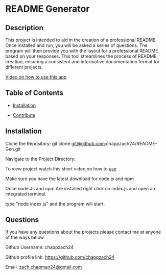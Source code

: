 # README Generator

## Description

This project is intended to aid in the creation of a professional README. Once installed and run, you will be asked a series of questions. The program will then provide you with the layout for a professional README based on your responses. This tool streamlines the process of README creation, ensuring a consistent and informative documentation format for different projects.

[Video on how to use this app](https://drive.google.com/file/d/1wDkb7IUJgx5yZkra0qECR_bdFEtybx5n/view?usp=sharing)

## Table of Contents

- [Installation](#installation)

- [Contribute](#contribute)

## Installation

Clone the Repository:
git clone git@github.com:chappzach24/README-Gen.git

Navigate to the Project Directory:

To view project watch this short video on how to [use](https://drive.google.com/file/d/1wDkb7IUJgx5yZkra0qECR_bdFEtybx5n/view?usp=sharing)

Make sure you have the latest download for node.js and npm

Once node.Js and npm Are installed right click on index.js and open an integrated terminal.

type "node index.js" and the program will start.

## Questions

If you have any questions about the projects please contact me at anyone of the ways below.

Github Username: chappzach24

Github profile link: https://github.com/chappzach24

Email: zach.chapman24@gmail.com
